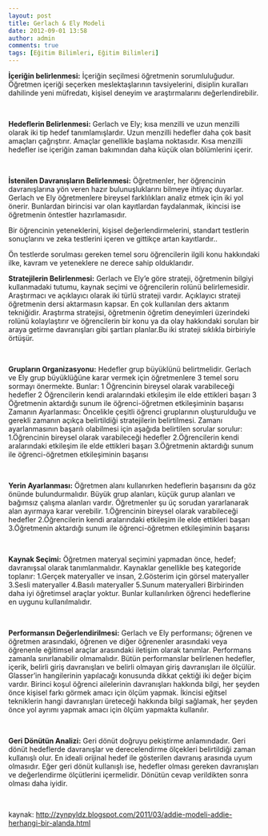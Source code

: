 ```yaml
---
layout: post
title: Gerlach & Ely Modeli
date: 2012-09-01 13:58
author: admin
comments: true
tags: [Eğitim Bilimleri, Eğitim Bilimleri]
---
```

<strong>İçeriğin belirlenmesi:</strong> İçeriğin seçilmesi öğretmenin sorumluluğudur. Öğretmen içeriği seçerken meslektaşlarının tavsiyelerini, disiplin kuralları dahilinde yeni müfredatı, kişisel deneyim ve araştırmalarını değerlendirebilir.

&nbsp;

<strong>Hedeflerin Belirlenmesi:</strong> Gerlach ve Ely; kısa menzilli ve uzun menzilli olarak iki tip hedef tanımlamışlardır. Uzun menzilli hedefler daha çok basit amaçları çağrıştırır. Amaçlar genellikle başlama noktasıdır. Kısa menzilli hedefler ise içeriğin zaman bakımından daha küçük olan bölümlerini içerir.

&nbsp;

<strong>İstenilen Davranışların Belirlenmesi:</strong> Öğretmenler, her öğrencinin davranışlarına yön veren hazır bulunuşluklarını bilmeye ihtiyaç duyarlar. Gerlach ve Ely öğretmenlere bireysel farklılıkları analiz etmek için iki yol önerir. Bunlardan birincisi var olan kayıtlardan faydalanmak, ikincisi ise öğretmenin öntestler hazırlamasıdır.

Bir öğrencinin yeteneklerini, kişisel değerlendirmelerini, standart testlerin sonuçlarını ve zeka testlerini içeren ve gittikçe artan kayıtlardır..

Ön testlerde sorulması gereken temel soru öğrencilerin ilgili konu hakkındaki ilke, kavram ve yeteneklere ne derece sahip olduklarıdır.

<strong>Stratejilerin Belirlenmesi:</strong> Gerlach ve Ely’e göre strateji, öğretmenin bilgiyi kullanmadaki tutumu, kaynak seçimi ve öğrencilerin rolünü belirlemesidir. Araştırmacı ve açıklayıcı olarak iki türlü strateji vardır.
Açıklayıcı strateji öğretmenin dersi aktarmasın kapsar. En çok kullanılan ders aktarım tekniğidir.
Araştırma stratejisi, öğretmenin öğretim deneyimleri üzerindeki rolünü kolaylaştırır ve öğrencilerin bir konu ya da olay hakkındaki soruları bir araya getirme davranışları gibi şartları planlar.Bu iki strateji sıklıkla birbiriyle örtüşür.

&nbsp;

<strong>Grupların Organizasyonu:</strong> Hedefler grup büyüklünü belirtmelidir. Gerlach ve Ely grup büyüklüğüne karar vermek için öğretmenlere 3 temel soru sormayı önermekte. Bunlar:
1 Öğrencinin bireysel olarak varabileceği hedefler
2 Öğrencilerin kendi aralarındaki etkileşim ile elde ettikleri başarı
3 Öğretmenin aktardığı sunum ile öğrenci-öğretmen etkileşiminin başarısı
Zamanın Ayarlanması: Öncelikle çeşitli öğrenci gruplarının oluşturulduğu ve gerekli zamanın açıkça belirtildiği stratejilerin belirtilmesi. Zamanı ayarlanmasının başarılı olabilmesi için aşağıda belirtilen sorular sorulur:
1.Öğrencinin bireysel olarak varabileceği hedefler
2.Öğrencilerin kendi aralarındaki etkileşim ile elde ettikleri başarı
3.Öğretmenin aktardığı sunum ile öğrenci-öğretmen etkileşiminin başarısı

&nbsp;

<strong>Yerin Ayarlanması:</strong> Öğretmen alanı kullanırken hedeflerin başarısını da göz önünde bulundurmalıdır. Büyük grup alanları, küçük gurup alanları ve bağımsız çalışma alanları vardır. Öğretmenler şu üç sorudan yararlanarak alan ayırmaya karar verebilir.
1.Öğrencinin bireysel olarak varabileceği hedefler
2.Öğrencilerin kendi aralarındaki etkileşim ile elde ettikleri başarı
3.Öğretmenin aktardığı sunum ile öğrenci-öğretmen etkileşiminin başarısı

&nbsp;

<strong>Kaynak Seçimi:</strong> Öğretmen materyal seçimini yapmadan önce, hedef; davranışsal olarak tanımlanmalıdır.
Kaynaklar genellikle beş kategoride toplanır:
1.Gerçek materyaller ve insan,
2.Gösterim için görsel materyaller
3.Sesli materyaller
4.Basılı materyaller
5.Sunum materyalleri
Birbirinden daha iyi öğretimsel araçlar yoktur. Bunlar kullanılırken öğrenci hedeflerine en uygunu kullanılmalıdır.

&nbsp;

<strong>Performansın Değerlendirilmesi:</strong> Gerlach ve Ely performansı; öğrenen ve öğretmen arasındaki, öğrenen ve diğer öğrenenler arasındaki veya öğrenenle eğitimsel araçlar arasındaki iletişim olarak tanımlar. Performans zamanla sınırlanabilir olmamalıdır.
Bütün performanslar belirlenen hedefler, içerik, belirli giriş davranışları ve belirli olmayan giriş davranışları ile ölçülür.
Glasser’in hangilerinin yapılacağı konusunda dikkat çektiği iki değer biçim vardır. Birinci koşul öğrenci ailelerinin davranışları hakkında bilgi, her şeyden önce kişisel farkı görmek amacı için ölçüm yapmak. İkincisi eğitsel tekniklerin hangi davranışları üreteceği hakkında bilgi sağlamak, her şeyden önce yol ayrımı yapmak amacı için ölçüm yapmakta kullanılır.

&nbsp;

<strong>Geri Dönütün Analizi:</strong> Geri dönüt doğruyu pekiştirme anlamındadır. Geri dönüt hedeflerde davranışlar ve derecelendirme ölçekleri belirtildiği zaman kullanışlı olur. En ideali orijinal hedef ile gösterilen davranış arasında uyum olmasıdır. Eğer geri dönüt kullanışlı ise, hedefler olması gereken davranışları ve değerlendirme ölçütlerini içermelidir. Dönütün cevap verildikten sonra olması daha iyidir.

&nbsp;

kaynak: http://zynpyldz.blogspot.com/2011/03/addie-modeli-addie-herhangi-bir-alanda.html

